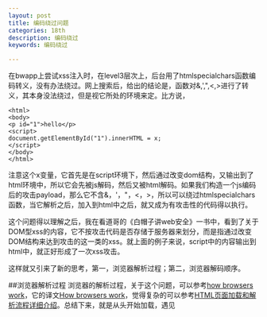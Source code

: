 ```yaml
---
layout: post
title: 编码绕过问题
categories: 18th
description: 编码绕过
keywords: 编码绕过

---
```


在bwapp上尝试xss注入时，在level3层次上，后台用了htmlspecialchars函数编码转义，没有办法绕过。网上搜索后，给出的结论是，函数对&,',",<,>进行了转义，其本身没法绕过，但是视它所处的环境来定。比方说，

    <html>
    <body>
    <p id="1">hello</p>
    <script>
    document.getElementById("1").innerHTML = x; 
    </script>
    </body>
    </html>

注意这个x变量，它首先是在script环境下，然后通过改变dom结构，又输出到了html环境中，所以它会先被js解码，然后又被html解码。如果我们构造一个js编码后的攻击payload，那么它不含&，'，"，<，>，所以可以绕过htmlspecialchars函数，当它解析之后，加入到html中之后，就又成为有攻击性的代码得以执行。

这个问题得以理解之后，我在看道哥的《白帽子讲web安全》一书中，看到了关于DOM型xss的内容，它不按攻击代码是否存储于服务器来划分，而是指通过改变DOM结构来达到攻击的这一类的xss。就上面的例子来说，script中的内容输出到html中，就正好形成了一次xss攻击。

这样就又引来了新的思考，第一，浏览器解析过程；第二，浏览器解码顺序。

##浏览器解析过程
浏览器的解析过程，关于这个问题，可以参考[how browsers work](http://taligarsiel.com/Projects/howbrowserswork1.htm)，它的译文[How browsers work](https://blog.csdn.net/zzzaquarius/article/details/6532299/)，觉得复杂的可以参考[HTML页面加载和解析流程详细介绍](http://www.jb51.net/web/108712.html)。总结下来，就是从头开始加载，遇见<script>标签时js参与进来进行dom树的构建，遇见css样式文件加载进行渲染，这个过程是同步完成的，中间会有交叉，最终完成rendering tree的渲染。这个过程很复杂，我非常纠结于解码的过程发生在构建完rendering tree树之后还是同时进行的，然后js解码和html解码的顺序。

##解码顺序
文章[编码与解码 -- 浏览器做了什么](https://www.jianshu.com/p/cfdf1747d30e)谈到html实体解码在DOM树构建之后，他也给出了证明，因为试图构造

    <img src&#x3d;"http://www.example.com">

这样的攻击是无效的，因为它破坏了dom树的构建，而HTML 解码，是在DOM树结构OK，对节点内容解析的时候，会进行转码。

那么html解码和js解码的顺序是怎么样的，

1. 在遇到<script>，<style>标签时，解码会交由js解码完成。
2. 在遇到类似于

       <img src=# onerror="&#97;lert(1)" />

      这样既在html环境内，又会触发js解释器的情况下（onclick,onbeforeunload等），会先进行html解码，在触发onerror时又会对js进行解码。

所以，在进行防止xss攻击时，要注意数据的流向经过哪些环境，在每一个环境下都需要进行一次处理。

就以开头的例子来说，变量首先是在js环境中，再到html环境中，顺序是js解码，html解码，那么我们后台在进行处理的时候，就需要先对变量做一次html编码，再做一次js编码。

